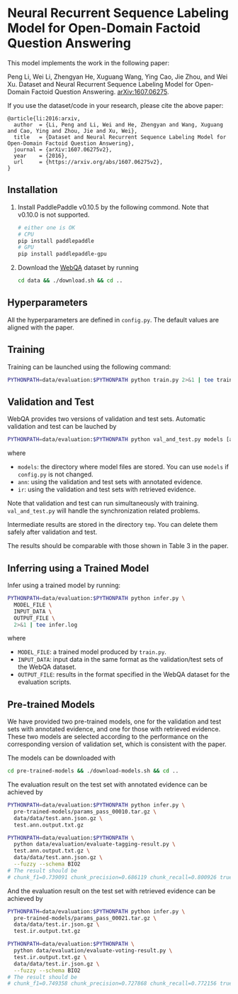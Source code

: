 # Neural Recurrent Sequence Labeling Model for Open-Domain Factoid Question Answering

This model implements the work in the following paper:

Peng Li, Wei Li, Zhengyan He, Xuguang Wang, Ying Cao, Jie Zhou, and Wei Xu. Dataset and Neural Recurrent Sequence Labeling Model for Open-Domain Factoid Question Answering. [arXiv:1607.06275](https://arxiv.org/abs/1607.06275).

If you use the dataset/code in your research, please cite the above paper:

```text
@article{li:2016:arxiv,
  author  = {Li, Peng and Li, Wei and He, Zhengyan and Wang, Xuguang and Cao, Ying and Zhou, Jie and Xu, Wei},
  title   = {Dataset and Neural Recurrent Sequence Labeling Model for Open-Domain Factoid Question Answering},
  journal = {arXiv:1607.06275v2},
  year    = {2016},
  url     = {https://arxiv.org/abs/1607.06275v2},
}
```


## Installation

1. Install PaddlePaddle v0.10.5 by the following commond. Note that v0.10.0 is not supported.
    ```bash
    # either one is OK
    # CPU
    pip install paddlepaddle
    # GPU
    pip install paddlepaddle-gpu
    ```
2. Download the [WebQA](http://idl.baidu.com/WebQA.html) dataset by running
   ```bash
   cd data && ./download.sh && cd ..
   ```

## Hyperparameters

All the hyperparameters are defined in `config.py`. The default values are aligned with the paper.

## Training

Training can be launched using the following command:

```bash
PYTHONPATH=data/evaluation:$PYTHONPATH python train.py 2>&1 | tee train.log
```
## Validation and Test

WebQA provides two versions of validation and test sets.  Automatic validation and test can be lauched by

```bash
PYTHONPATH=data/evaluation:$PYTHONPATH python val_and_test.py models [ann|ir]
```

where

* `models`: the directory where model files are stored. You can use `models` if `config.py` is not changed.
* `ann`: using the validation and test sets with annotated evidence.
* `ir`: using the validation and test sets with retrieved evidence.

Note that validation and test can run simultaneously with training. `val_and_test.py` will handle the synchronization related problems.

Intermediate results are stored in the directory `tmp`. You can delete them safely after validation and test.

The results should be comparable with those shown in Table 3 in the paper.

## Inferring using a Trained Model

Infer using a trained model by running:
```bash
PYTHONPATH=data/evaluation:$PYTHONPATH python infer.py \
  MODEL_FILE \
  INPUT_DATA \
  OUTPUT_FILE \
  2>&1 | tee infer.log
```

where

* `MODEL_FILE`: a trained model produced by `train.py`.
* `INPUT_DATA`: input data in the same format as the validation/test sets of the WebQA dataset.
* `OUTPUT_FILE`: results in the format specified in the WebQA dataset for the evaluation scripts.

## Pre-trained Models

We have provided two pre-trained models, one for the validation and test sets with annotated evidence, and one for those with retrieved evidence. These two models are selected according to the performance on the corresponding version of validation set, which is consistent with the paper.

The models can be downloaded with
```bash
cd pre-trained-models && ./download-models.sh && cd ..
```

The evaluation result on the test set with annotated evidence can be achieved by

```bash
PYTHONPATH=data/evaluation:$PYTHONPATH python infer.py \
  pre-trained-models/params_pass_00010.tar.gz \
  data/data/test.ann.json.gz \
  test.ann.output.txt.gz

PYTHONPATH=data/evaluation:$PYTHONPATH \
  python data/evaluation/evaluate-tagging-result.py \
  test.ann.output.txt.gz \
  data/data/test.ann.json.gz \
  --fuzzy --schema BIO2
# The result should be
# chunk_f1=0.739091 chunk_precision=0.686119 chunk_recall=0.800926 true_chunks=3024 result_chunks=3530 correct_chunks=2422
```

And the evaluation result on the test set with retrieved evidence can be achieved by

```bash
PYTHONPATH=data/evaluation:$PYTHONPATH python infer.py \
  pre-trained-models/params_pass_00021.tar.gz \
  data/data/test.ir.json.gz \
  test.ir.output.txt.gz

PYTHONPATH=data/evaluation:$PYTHONPATH \
  python data/evaluation/evaluate-voting-result.py \
  test.ir.output.txt.gz \
  data/data/test.ir.json.gz \
  --fuzzy --schema BIO2
# The result should be
# chunk_f1=0.749358 chunk_precision=0.727868 chunk_recall=0.772156 true_chunks=3024 result_chunks=3208 correct_chunks=2335
```
